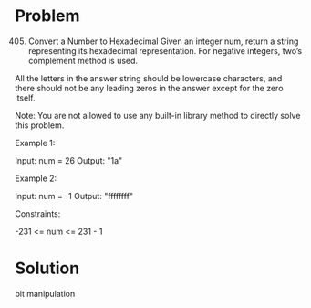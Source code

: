 Problem
===
405. Convert a Number to Hexadecimal
Given an integer num, return a string representing its hexadecimal representation. For negative integers, two’s complement method is used.

All the letters in the answer string should be lowercase characters, and there should not be any leading zeros in the answer except for the zero itself.

Note: You are not allowed to use any built-in library method to directly solve this problem.

 

Example 1:

Input: num = 26
Output: "1a"


Example 2:

Input: num = -1
Output: "ffffffff"
 

Constraints:

-231 <= num <= 231 - 1


Solution
===
bit manipulation
